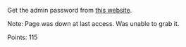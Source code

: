 Get the admin password from [this website](http://enigma2017.hackcenter.com:57189/).

Note: Page was down at last access. Was unable to grab it.

Points: 115
